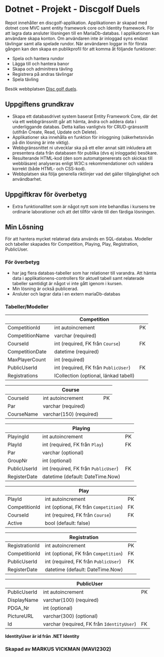 # Dotnet - Projekt - Discgolf Duels
Repot innehåller en discgolf-applikation. Applikationen är skapad med dotnet core MVC samt entity framework core och Identity framework. För att lagra data ansluter lösningen till en MariaDb-databas.
I applikationen kan användare skapa konton. Om användaren inte är inloggad syns endast tävlingar samt alla spelade rundor. När användaren loggar in för första gången kan den skapa en publikprofil för att komma åt följande funktioner:
* Spela och hantera rundor
* Lägga till och hantera banor
* Skapa och adminitrera tävling
* Registrera på andras tävlingar
* Spela tävling

Besök webbplatsen [Disc golf duels](https://discgolf-duels-b3ake0adgjf3btd2.swedencentral-01.azurewebsites.net/).

## Uppgiftens grundkrav
* Skapa ett databasdrivet system baserat Entity Framework Core, där det via ett webbgränssnitt går att hämta, ändra och addera data i underliggande databas. Detta kallas vanligtvis för CRUD-gränssnitt (utifrån Create, Read, Update och Delete).
* Applikationer ska innehålla en funktion för inloggning (säkerhetsnivån på din lösning är inte viktig).
* Webbgränssnittet ni utvecklar ska på ett eller annat sätt inkludera att presentera data från databasen för publika (dvs ej inloggade) besökare.
* Resulterande HTML-kod (den som automatgenererats och skickas till webbläsare) analyseras enligt W3C:s rekommendationer och validera korrekt (både HTML- och CSS-kod).
* Webbplatsen ska följa generella riktlinjer vad det gäller tillgänglighet och användbarhet.

## Uppgiftkrav för överbetyg
* Extra funktionallitet som är något nytt som inte behandlas i kursens tre ordinarie laborationer och att det tillför värde till den färdiga lösningen.

## Min Lösning
För att hantera mycket relaterad data används en SQL-databas. Modeller och tabeller skapades för Competition, Playing, Play, Registration, PublicUser.

### För överbetyg 

* har jag flera databas-tabeller som har relationer till varandra. Att hämta data i applikationens-controllers för aktuell tabell samt relaterade tabeller samtidigt är något vi inte gått igenom i kursen.
* Min lösning är också publicerad.
* Ansluter och lagrar data i en extern mariaDb-databas

### Tabeller/Modeller


|                         | Competition                                |              |
|-------------------------|--------------------------------------------|--------------|
|CompetitionId            |int autoincrement                           | PK           |
|CompetitionName          |varchar (required)                          |              |
|CourseId                 |int (required, FK från `Course`)            | FK           |
|CompetitionDate          |datetime (required)                         |              |
|MaxPlayerCount           |int (required)                              |              |
|PublicUserId             |int (required, FK från `PublicUser`)        | FK           |
|Registrations            |ICollection (optional, länkad tabell)       |              |


|                         | Course                                     |              |
|-------------------------|--------------------------------------------|--------------|
|CourseId                 |int autoincrement                           | PK           |
|Par                      |varchar (required)                          |              |
|CourseName               |varchar(150) (required)                     |              |



|                         | Playing                                    |              |
|-------------------------|--------------------------------------------|--------------|
|PlayingId                |int autoincrement                           | PK           |
|PlayId                   |int (required, FK från `Play`)              | FK           |
|Par                      |varchar (optional)                          |              |
|GroupNr                  |int (optional)                              |              |
|PublicUserId             |int (required, FK från `PublicUser`)        | FK           |
|RegisterDate             |datetime (default: DateTime.Now)            |              |


|                         | Play                                       |              |
|-------------------------|--------------------------------------------|--------------|
|PlayId                   |int autoincrement                           | PK           |
|CompetitionId            |int (optional, FK från `Competition`)       | FK           |
|CourseId                 |int (required, FK från `Course`)            | FK           |
|Active                   |bool (default: false)                       |              |


|                         | Registration                               |              |
|-------------------------|--------------------------------------------|--------------|
|RegistrationId           |int autoincrement                           | PK           |
|CompetitionId            |int (optional, FK från `Competition`)       | FK           |
|PublicUserId             |int (required, FK från `PublicUser`)        | FK           |
|RegisterDate             |datetime (default: DateTime.Now)            |              |


|                         | PublicUser                                 |              |
|-------------------------|--------------------------------------------|--------------|
|PublicUserId             |int autoincrement                           | PK           |
|DisplayName              |varchar(100) (required)                     |              |
|PDGA_Nr                  |int (optional)                              |              |
|PictureURL               |varchar(300) (optional)                     |              |
|Id                       |varchar (required, FK från `IdentityUser`)  | FK           |

**IdentityUser är id från .NET Identity** 


### Skapad av MARKUS VICKMAN (MAVI2302) 
